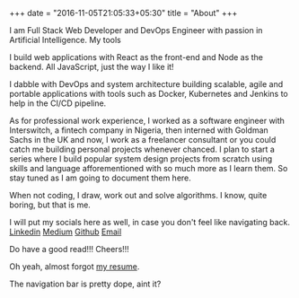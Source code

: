 +++
date = "2016-11-05T21:05:33+05:30"
title = "About"
+++

<!-- A minimal, responsive and light theme for Hugo inspired by Linux console. 

![Console](https://github.com/mrmierzejewski/hugo-theme-console/blob/master/images/preview.png?raw=true) -->
I am Full Stack Web Developer and DevOps Engineer with passion in Artificial Intelligence. My tools 

I build web applications with React as the front-end and Node as the backend. All JavaScript, just the way I like it!

I dabble with DevOps and system architecture building scalable, agile and portable applications with tools such as Docker, Kubernetes and Jenkins to help in the CI/CD pipeline.

As for professional work experience, I worked as a software engineer with Interswitch, a fintech company in Nigeria, then interned with Goldman Sachs in the UK and now, I work as a freelancer consultant or you could catch me building personal projects whenever chanced. I plan to start a series where I build popular system design projects from scratch using skills and language afforementioned with so much more as I learn them. So stay tuned as I am going to document them here.

When not coding, I draw, work out and solve algorithms. I know, quite boring, but that is me.


I will put my socials here as well, in case you don't feel like navigating back. [Linkedin](https://www.linkedin.com/in/paul-ofili-227a2215b/) [Medium](https://medium.com/@paulofili42) [Github](https://github.com/PaulOfili) [Email](mailto:paulofili42@gmail.com) 

Do  have a good read!!! Cheers!!!

Oh yeah, almost forgot [my resume](https://drive.google.com/file/d/1-yvOj4Qzb5zd_48rOQEfkkprWIWfhdbZ/view?usp=sharing).

The navigation bar is pretty dope, aint it?

<!-- ## Installation

```
$ mkdir themes
$ cd themes
$ git submodule add https://github.com/mrmierzejewski/hugo-theme-console.git hugo-theme-console
```
    
See the [Hugo documentation](https://gohugo.io/themes/installing/) for more information.

## Configuration

Set theme parameter in your config file:

```
theme = "hugo-theme-console"
```

## License

Copyright © 2020 [Marcin Mierzejewski](https://mrmierzejewski.com/)

The theme is released under the MIT License. Check the [original theme license](https://github.com/panr/hugo-theme-terminal/blob/master/LICENSE.md) for additional licensing information. -->
